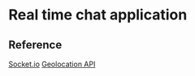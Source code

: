 # Real time chat application

## Reference
[Socket.io](https://socket.io/)
[Geolocation API](https://developer.mozilla.org/en-US/docs/Web/API/Geolocation)
